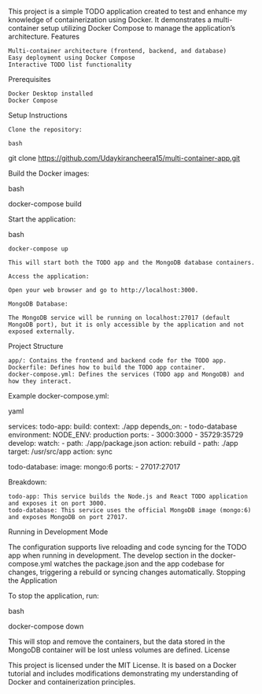 This project is a simple TODO application created to test and enhance my knowledge of containerization using Docker. It demonstrates a multi-container setup utilizing Docker Compose to manage the application’s architecture.
Features

    Multi-container architecture (frontend, backend, and database)
    Easy deployment using Docker Compose
    Interactive TODO list functionality

Prerequisites

    Docker Desktop installed
    Docker Compose

Setup Instructions

    Clone the repository:

    bash

git clone https://github.com/Udaykirancheera15/multi-container-app.git

Build the Docker images:

bash

docker-compose build

Start the application:

bash

    docker-compose up

    This will start both the TODO app and the MongoDB database containers.

    Access the application:

    Open your web browser and go to http://localhost:3000.

    MongoDB Database:

    The MongoDB service will be running on localhost:27017 (default MongoDB port), but it is only accessible by the application and not exposed externally.

Project Structure

    app/: Contains the frontend and backend code for the TODO app.
    Dockerfile: Defines how to build the TODO app container.
    docker-compose.yml: Defines the services (TODO app and MongoDB) and how they interact.

Example docker-compose.yml:

yaml

services:
  todo-app:
    build:
      context: ./app
    depends_on:
      - todo-database
    environment:
      NODE_ENV: production
    ports:
      - 3000:3000
      - 35729:35729
    develop:
      watch:
        - path: ./app/package.json
          action: rebuild
        - path: ./app
          target: /usr/src/app
          action: sync

  todo-database:
    image: mongo:6
    ports:
      - 27017:27017

Breakdown:

    todo-app: This service builds the Node.js and React TODO application and exposes it on port 3000.
    todo-database: This service uses the official MongoDB image (mongo:6) and exposes MongoDB on port 27017.

Running in Development Mode

The configuration supports live reloading and code syncing for the TODO app when running in development. The develop section in the docker-compose.yml watches the package.json and the app codebase for changes, triggering a rebuild or syncing changes automatically.
Stopping the Application

To stop the application, run:

bash

docker-compose down

This will stop and remove the containers, but the data stored in the MongoDB container will be lost unless volumes are defined.
License

This project is licensed under the MIT License. It is based on a Docker tutorial and includes modifications demonstrating my understanding of Docker and containerization principles.
